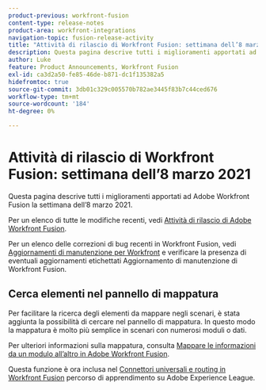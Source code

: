 ```yaml
---
product-previous: workfront-fusion
content-type: release-notes
product-area: workfront-integrations
navigation-topic: fusion-release-activity
title: "Attività di rilascio di Workfront Fusion: settimana dell’8 marzo 2021"
description: Questa pagina descrive tutti i miglioramenti apportati ad Adobe Workfront Fusion la settimana dell’8 marzo 2021.
author: Luke
feature: Product Announcements, Workfront Fusion
exl-id: ca3d2a50-fe85-46de-b871-dc1f135382a5
hidefromtoc: true
source-git-commit: 3db01c329c005570b782ae3445f83b7c44ced676
workflow-type: tm+mt
source-wordcount: '184'
ht-degree: 0%

---
```


# Attività di rilascio di Workfront Fusion: settimana dell’8 marzo 2021

Questa pagina descrive tutti i miglioramenti apportati ad Adobe Workfront Fusion la settimana dell’8 marzo 2021.

Per un elenco di tutte le modifiche recenti, vedi [Attività di rilascio di Adobe Workfront Fusion](../../../product-announcements/product-releases/fusion-release-activity/fusion-release-activity.md).

Per un elenco delle correzioni di bug recenti in Workfront Fusion, vedi [Aggiornamenti di manutenzione per Workfront](https://experienceleague.adobe.com/docs/workfront-known-issues/releases/current-updates.html) e verificare la presenza di eventuali aggiornamenti etichettati Aggiornamento di manutenzione di Workfront Fusion.

## Cerca elementi nel pannello di mappatura

Per facilitare la ricerca degli elementi da mappare negli scenari, è stata aggiunta la possibilità di cercare nel pannello di mappatura. In questo modo la mappatura è molto più semplice in scenari con numerosi moduli o dati.

Per ulteriori informazioni sulla mappatura, consulta [Mappare le informazioni da un modulo all’altro in Adobe Workfront Fusion](../../../workfront-fusion/mapping/map-information-between-modules.md).

Questa funzione è ora inclusa nel [Connettori universali e routing in Workfront Fusion](https://experienceleague.adobe.com/docs/workfront-course-map/using/learning-paths/workfront-fusion-program/universal-connectors-and-routing-in-fusion-MCNYZ474LYKNDSDE7PCZFB7CFR44.html) percorso di apprendimento su Adobe Experience League.
